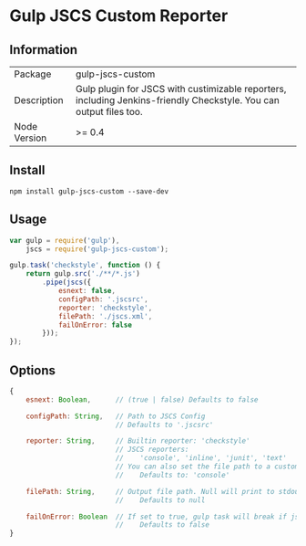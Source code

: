 Gulp JSCS Custom Reporter
=========================

Information
-----------

<table>
<tr>
<td>Package</td><td>gulp-jscs-custom</td>
</tr>
<tr>
<td>Description</td>
<td>Gulp plugin for JSCS with custimizable reporters, including Jenkins-friendly Checkstyle. You can output files too.</td>
</tr>
<tr>
<td>Node Version</td>
<td>>= 0.4</td>
</tr>
</table>

Install
-------

`npm install gulp-jscs-custom --save-dev`

Usage
-----

```javascript
var gulp = require('gulp'),
    jscs = require('gulp-jscs-custom');

gulp.task('checkstyle', function () {
    return gulp.src('./**/*.js')
        .pipe(jscs({
            esnext: false,
            configPath: '.jscsrc',
            reporter: 'checkstyle',
            filePath: './jscs.xml',
            failOnError: false
        }));
});

```

Options
-------

```javascript
{
    esnext: Boolean,      // (true | false) Defaults to false

    configPath: String,   // Path to JSCS Config
                          // Defaults to '.jscsrc'

    reporter: String,     // Builtin reporter: 'checkstyle'
                          // JSCS reporters:
                          //    'console', 'inline', 'junit', 'text'
                          // You can also set the file path to a custom reporter
                          //    Defaults to: 'console'

    filePath: String,     // Output file path. Null will print to stdout
                          //    Defaults to null

    failOnError: Boolean  // If set to true, gulp task will break if jscs finds any lint
                          //    Defaults to false
}
```
